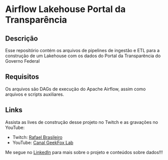 # Airflow Lakehouse Portal da Transparência

## Descrição

Esse repositório contém os arquivos de pipelines de 
ingestão e ETL para a construção de um Lakehouse com os 
dados do Portal da Transparência do Governo Federal

## Requisitos

Os arquivos são DAGs de execução do Apache Airflow,
assim como arquivos e scripts auxiliares.

## Links

Assista as lives de construção desse projeto no Twitch
e as gravações no YouTube:
 - Twitch: [Rafael Brasileiro](https://www.twitch.tv/rafael_brasileiro)
 - YouTube: [Canal GeekFox Lab](https://www.youtube.com/@geekfoxlab)

Me segue no [LinkedIn](https://www.linkedin.com/in/rafaelbrasileiroaraujo/)
para mais sobre o projeto e conteúdos sobre dados!!!
